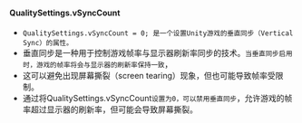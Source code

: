 #### QualitySettings.vSyncCount
* `QualitySettings.vSyncCount = 0; 是一个设置Unity游戏的垂直同步（Vertical Sync）的属性。`
* 垂直同步是一种用于控制游戏帧率与显示器刷新率同步的技术。`当垂直同步启用时，游戏的帧率将会与显示器的刷新率保持一致`，
* 这可以避免出现屏幕撕裂（screen tearing）现象，但也可能导致帧率受限制。
* 通过将QualitySettings.vSyncCount`设置为0，可以禁用垂直同步`，允许游戏的帧率超过显示器的刷新率，但可能会导致屏幕撕裂。






